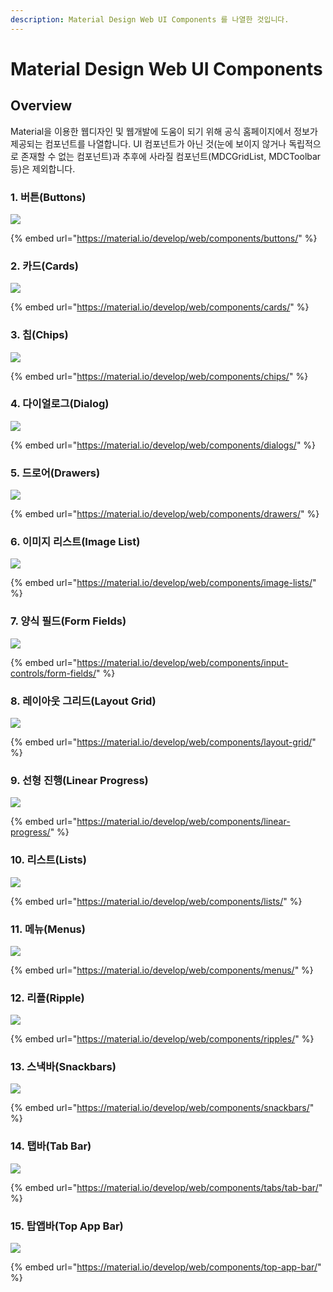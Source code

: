 ```yaml
---
description: Material Design Web UI Components 를 나열한 것입니다.
---
```


# Material Design Web UI Components

## Overview

 Material을 이용한 웹디자인 및 웹개발에 도움이 되기 위해 공식 홈페이지에서 정보가 제공되는 컴포넌트를 나열합니다. UI 컴포넌트가 아닌 것\(눈에 보이지 않거나 독립적으로 존재할 수 없는 컴포넌트\)과 추후에 사라질 컴포넌트\(MDCGridList, MDCToolbar등\)은 제외합니다.



### 1. 버튼\(Buttons\)

![](../.gitbook/assets/image%20%2815%29.png)

{% embed url="https://material.io/develop/web/components/buttons/" %}

### 2. 카드\(Cards\)

![](../.gitbook/assets/image%20%283%29.png)

{% embed url="https://material.io/develop/web/components/cards/" %}

### 3. 칩\(Chips\)

![](../.gitbook/assets/image%20%2811%29.png)

{% embed url="https://material.io/develop/web/components/chips/" %}

### 4. 다이얼로그\(Dialog\)

![](../.gitbook/assets/image%20%284%29.png)

{% embed url="https://material.io/develop/web/components/dialogs/" %}

### 5. 드로어\(Drawers\)

![](../.gitbook/assets/image%20%288%29.png)

{% embed url="https://material.io/develop/web/components/drawers/" %}

### 6. 이미지 리스트\(Image List\)

![](../.gitbook/assets/image%20%289%29.png)

{% embed url="https://material.io/develop/web/components/image-lists/" %}

### 7. 양식 필드\(Form Fields\)

![](../.gitbook/assets/image.png)

{% embed url="https://material.io/develop/web/components/input-controls/form-fields/" %}

### 8. 레이아웃 그리드\(Layout Grid\)

![](../.gitbook/assets/image%20%285%29.png)

{% embed url="https://material.io/develop/web/components/layout-grid/" %}

### 9. 선형 진행\(Linear Progress\)

![](../.gitbook/assets/image%20%287%29.png)

{% embed url="https://material.io/develop/web/components/linear-progress/" %}

### 10. 리스트\(Lists\)

![](../.gitbook/assets/image%20%286%29.png)

{% embed url="https://material.io/develop/web/components/lists/" %}

### 11. 메뉴\(Menus\)

![](../.gitbook/assets/image%20%2814%29.png)

{% embed url="https://material.io/develop/web/components/menus/" %}

### 12. 리플\(Ripple\)

![](../.gitbook/assets/image%20%2810%29.png)

{% embed url="https://material.io/develop/web/components/ripples/" %}

### 13. 스낵바\(Snackbars\)

![](../.gitbook/assets/image%20%281%29.png)

{% embed url="https://material.io/develop/web/components/snackbars/" %}

### 14. 탭바\(Tab Bar\)

![](../.gitbook/assets/image%20%2813%29.png)

{% embed url="https://material.io/develop/web/components/tabs/tab-bar/" %}

### 15. 탑앱바\(Top App Bar\)

![](../.gitbook/assets/image%20%282%29.png)

{% embed url="https://material.io/develop/web/components/top-app-bar/" %}



